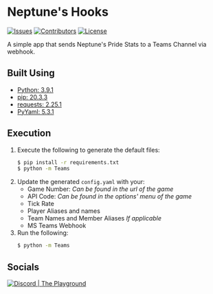 # Neptune's Hooks
[![Issues](https://img.shields.io/github/issues/Macro303/Neptunes-Hooks.svg?style=flat-square)](https://github.com/Macro303/Neptunes-Hooks/issues)
[![Contributors](https://img.shields.io/github/contributors/Macro303/Neptunes-Hooks.svg?style=flat-square)](https://github.com/Macro303/Neptunes-Hooks/graphs/contributors)
[![License](https://img.shields.io/github/license/Macro303/Neptunes-Hooks.svg?style=flat-square)](https://opensource.org/licenses/MIT)

A simple app that sends Neptune's Pride Stats to a Teams Channel via webhook.

## Built Using
 - [Python: 3.9.1](https://www.python.org/)
 - [pip: 20.3.3](https://pypi.org/project/pip/)
 - [requests: 2.25.1](https://pypi.org/project/requests/)
 - [PyYaml: 5.3.1](https://pypi.org/project/PyYaml/)

## Execution
1. Execute the following to generate the default files:
   ```bash
   $ pip install -r requirements.txt
   $ python -m Teams
   ```
2. Update the generated `config.yaml` with your:
    - Game Number: *Can be found in the url of the game*
    - API Code: *Can be found in the options' menu of the game*
    - Tick Rate
    - Player Aliases and names
    - Team Names and Member Aliases *If applicable* 
    - MS Teams Webhook
3. Run the following:
   ```bash
   $ python -m Teams
   ```

## Socials
[![Discord | The Playground](https://discord.com/api/v6/guilds/618581423070117932/widget.png?style=banner2)](https://discord.gg/nqGMeGg)  